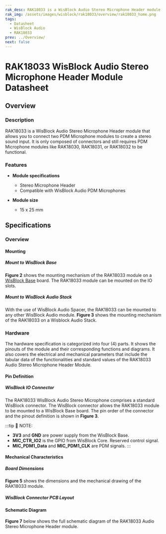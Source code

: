 ```yaml
---
rak_desc: RAK18033 is a WisBlock Audio Stereo Microphone Header module that allows you to connect two PDM Microphone modules to have stereo input.
rak_img: /assets/images/wisblock/rak18033/overview/rak18033_home.png
tags:
  - Datasheet
  - WisBlock Audio
  - RAK18033
prev: ../Overview/
next: false
---
```


# RAK18033 WisBlock Audio Stereo Microphone Header Module Datasheet

## Overview

### Description

RAK18033 is a WisBlock Audio Stereo Microphone Header module that allows you to connect two PDM Microphone modules to create a stereo sound input. It is only composed of connectors and still requires PDM Microphone modules like RAK18030, RAK18031, or RAK18032 to be functional.

### Features

* **Module specifications**
    * Stereo Microphone Header
    * Compatible with WisBlock Audio PDM Microphones
    
* **Module size**
    * 15 x 25&nbsp;mm

## Specifications

### Overview

<rk-img
  src="/assets/images/wisblock/rak18033/datasheet/rak18033.png"
  width="40%"
  caption="RAK18033 WisBlock Audio Stereo Microphone Header Module top and bottom view"
/>

#### Mounting

##### Mount to WisBlock Base

**Figure 2** shows the mounting mechanism of the RAK18033 module on a [WisBlock Base](https://docs.rakwireless.com/Product-Categories/WisBlock/#wisblock-base) board. The RAK18033 module can be mounted on the IO slots.

<rk-img
  src="/assets/images/wisblock/rak18033/datasheet/rak18033-mount.png"
  width="50%"
  caption="RAK18033 mounted to the WisBlock Base"
/>

##### Mount to WisBlock Audio Stack

With the use of WisBlock Audio Spacer, the RAK18033 can be mounted to any other WisBlock Audio module. **Figure 3** shows the mounting mechanism of the RAK18033 on a Wisblock Audio Stack.

<rk-img
  src="/assets/images/wisblock/rak18033/datasheet/rak18033-audiostack.png"
  width="50%"
  caption="RAK18033 mounted to the WisBlock Audio Stack"
/>

### Hardware

The hardware specification is categorized into four (4) parts. It shows the pinouts of the module and their corresponding functions and diagrams. It also covers the electrical and mechanical parameters that include the tabular data of the functionalities and standard values of the RAK18033 Audio Stereo Microphone Header Module.

#### Pin Definition

##### WisBlock IO Connector

The RAK18033 WisBlock Audio Stereo Microphone comprises a standard WisBlock connector. The WisBlock connector allows the RAK18033 module to be mounted to a WisBlock Base board. The pin order of the connector and the pinout definition is shown in **Figure 3**.

<rk-img
  src="/assets/images/wisblock/rak18033/datasheet/rak18033-pinouts.png"
  width="70%"
  caption="RAK18033 WisBlock Module pinout diagram"
/>

:::tip 📝 NOTE:
- **3V3** and **GND** are power supply from the WisBlock Base.
- **MIC_CTR_IO2** is the GPIO from WisBlock Core. Reserved control signal.
- **MIC_PDM1_Data** and **MIC_PDM1_CLK** are PDM signals.
:::

#### Mechanical Characteristics

##### Board Dimensions

**Figure 5** shows the dimensions and the mechanical drawing of the RAK18033 module.   

<rk-img
  src="/assets/images/wisblock/rak18033/datasheet/rak18033-dim.png"
  width="80%"
  caption="RAK18033 WisBlock Sensor mechanical drawing"
/>

##### WisBlock Connector PCB Layout

<rk-img
  src="/assets/images/wisblock/rak18033/datasheet/wisblock-conn.png"
  width="100%"
  caption="WisBlock Connector PCB footprint and recommendations"
/>


#### Schematic Diagram

**Figure 7** below shows the full schematic diagram of the RAK18033 Audio Stereo Microphone Header module.

<rk-img
  src="/assets/images/wisblock/rak18033/datasheet/rak18033-schem.png"
  width="100%"
  caption="RAK18033 schematic diagram"
/>

